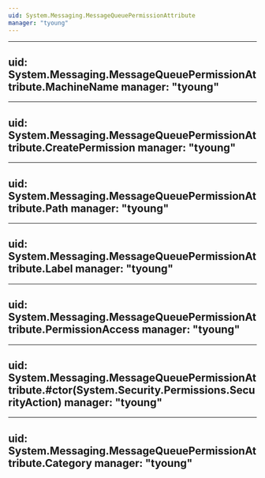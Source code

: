 ```yaml
---
uid: System.Messaging.MessageQueuePermissionAttribute
manager: "tyoung"
---
```


---
uid: System.Messaging.MessageQueuePermissionAttribute.MachineName
manager: "tyoung"
---

---
uid: System.Messaging.MessageQueuePermissionAttribute.CreatePermission
manager: "tyoung"
---

---
uid: System.Messaging.MessageQueuePermissionAttribute.Path
manager: "tyoung"
---

---
uid: System.Messaging.MessageQueuePermissionAttribute.Label
manager: "tyoung"
---

---
uid: System.Messaging.MessageQueuePermissionAttribute.PermissionAccess
manager: "tyoung"
---

---
uid: System.Messaging.MessageQueuePermissionAttribute.#ctor(System.Security.Permissions.SecurityAction)
manager: "tyoung"
---

---
uid: System.Messaging.MessageQueuePermissionAttribute.Category
manager: "tyoung"
---
